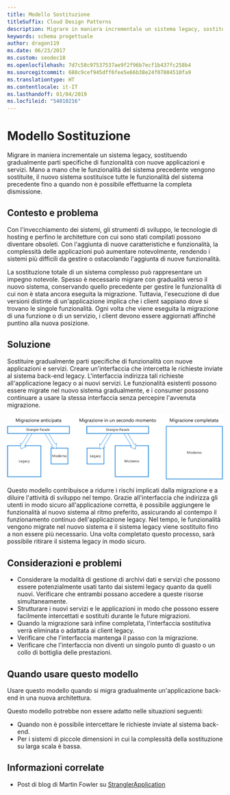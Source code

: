 ```yaml
---
title: Modello Sostituzione
titleSuffix: Cloud Design Patterns
description: Migrare in maniera incrementale un sistema legacy, sostituendo gradualmente parti specifiche di funzionalità con nuove applicazioni e servizi.
keywords: schema progettuale
author: dragon119
ms.date: 06/23/2017
ms.custom: seodec18
ms.openlocfilehash: 7d7c58c97537537ae9f2f96b7ecf1b437fc258b4
ms.sourcegitcommit: 680c9cef945dff6fee5e66b38e24f07804510fa9
ms.translationtype: HT
ms.contentlocale: it-IT
ms.lasthandoff: 01/04/2019
ms.locfileid: "54010216"
---
```

# <a name="strangler-pattern"></a>Modello Sostituzione

Migrare in maniera incrementale un sistema legacy, sostituendo gradualmente parti specifiche di funzionalità con nuove applicazioni e servizi. Mano a mano che le funzionalità del sistema precedente vengono sostituite, il nuovo sistema sostituisce tutte le funzionalità del sistema precedente fino a quando non è possibile effettuarne la completa dismissione.

## <a name="context-and-problem"></a>Contesto e problema

Con l'invecchiamento dei sistemi, gli strumenti di sviluppo, le tecnologie di hosting e perfino le architetture con cui sono stati compilati possono diventare obsoleti. Con l'aggiunta di nuove caratteristiche e funzionalità, la complessità delle applicazioni può aumentare notevolmente, rendendo i sistemi più difficili da gestire o ostacolando l'aggiunta di nuove funzionalità.

La sostituzione totale di un sistema complesso può rappresentare un impegno notevole. Spesso è necessario migrare con gradualità verso il nuovo sistema, conservando quello precedente per gestire le funzionalità di cui non è stata ancora eseguita la migrazione. Tuttavia, l'esecuzione di due versioni distinte di un'applicazione implica che i client sappiano dove si trovano le singole funzionalità. Ogni volta che viene eseguita la migrazione di una funzione o di un servizio, i client devono essere aggiornati affinché puntino alla nuova posizione.

## <a name="solution"></a>Soluzione

Sostituire gradualmente parti specifiche di funzionalità con nuove applicazioni e servizi. Creare un'interfaccia che intercetta le richieste inviate al sistema back-end legacy. L'interfaccia indirizza tali richieste all'applicazione legacy o ai nuovi servizi. Le funzionalità esistenti possono essere migrate nel nuovo sistema gradualmente, e i consumer possono continuare a usare la stessa interfaccia senza percepire l'avvenuta migrazione.

![Diagramma del modello Sostituzione](./_images/strangler.png)

Questo modello contribuisce a ridurre i rischi implicati dalla migrazione e a diluire l'attività di sviluppo nel tempo. Grazie all'interfaccia che indirizza gli utenti in modo sicuro all'applicazione corretta, è possibile aggiungere le funzionalità al nuovo sistema al ritmo preferito, assicurando al contempo il funzionamento continuo dell'applicazione legacy. Nel tempo, le funzionalità vengono migrate nel nuovo sistema e il sistema legacy viene sostituito fino a non essere più necessario. Una volta completato questo processo, sarà possibile ritirare il sistema legacy in modo sicuro.

## <a name="issues-and-considerations"></a>Considerazioni e problemi

- Considerare la modalità di gestione di archivi dati e servizi che possono essere potenzialmente usati tanto dai sistemi legacy quanto da quelli nuovi. Verificare che entrambi possano accedere a queste risorse simultaneamente.
- Strutturare i nuovi servizi e le applicazioni in modo che possono essere facilmente intercettati e sostituiti durante le future migrazioni.
- Quando la migrazione sarà infine completata, l'interfaccia sostitutiva verrà eliminata o adattata ai client legacy.
- Verificare che l'interfaccia mantenga il passo con la migrazione.
- Verificare che l'interfaccia non diventi un singolo punto di guasto o un collo di bottiglia delle prestazioni.

## <a name="when-to-use-this-pattern"></a>Quando usare questo modello

Usare questo modello quando si migra gradualmente un'applicazione back-end in una nuova architettura.

Questo modello potrebbe non essere adatto nelle situazioni seguenti:

- Quando non è possibile intercettare le richieste inviate al sistema back-end.
- Per i sistemi di piccole dimensioni in cui la complessità della sostituzione su larga scala è bassa.

## <a name="related-guidance"></a>Informazioni correlate

- Post di blog di Martin Fowler su [StranglerApplication](https://www.martinfowler.com/bliki/StranglerApplication.html)

